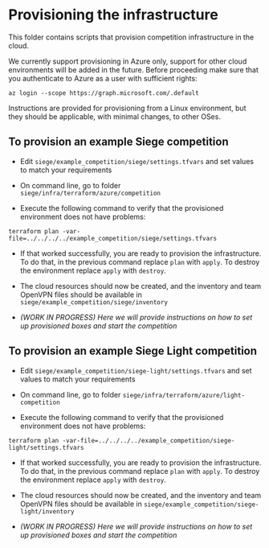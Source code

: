 # Provisioning the infrastructure 

This folder contains scripts that provision competition infrastructure in the cloud.

We currently support provisioning in Azure only, support for other cloud environments will be added in the future. Before proceeding make sure that you authenticate to Azure as a user with sufficient rights:

```
az login --scope https://graph.microsoft.com/.default
```

Instructions are provided for provisioning from a Linux environment, but they should be applicable, with minimal changes, to other OSes.

## To provision an example Siege competition

* Edit `siege/example_competition/siege/settings.tfvars` and set values to match your requirements

* On command line, go to folder `siege/infra/terraform/azure/competition`

* Execute the following command to verify that the provisioned environment does not have problems:

```
terraform plan -var-file=../../../../example_competition/siege/settings.tfvars
```

* If that worked successfully, you are ready to provision the infrastructure. To do that, in the previous command replace `plan` with `apply`. To destroy the environment replace `apply` with `destroy`.

* The cloud resources should now be created, and the inventory and team OpenVPN files should be available in `siege/example_competition/siege/inventory`

* *(WORK IN PROGRESS) Here we will provide instructions on how to set up provisioned boxes and start the competition*

## To provision an example Siege Light competition

* Edit `siege/example_competition/siege-light/settings.tfvars` and set values to match your requirements

* On command line, go to folder `siege/infra/terraform/azure/light-competition`

* Execute the following command to verify that the provisioned environment does not have problems:

```
terraform plan -var-file=../../../../example_competition/siege-light/settings.tfvars
```

* If that worked successfully, you are ready to provision the infrastructure. To do that, in the previous command replace `plan` with `apply`. To destroy the environment replace `apply` with `destroy`.

* The cloud resources should now be created, and the inventory and team OpenVPN files should be available in `siege/example_competition/siege-light/inventory`

* *(WORK IN PROGRESS) Here we will provide instructions on how to set up provisioned boxes and start the competition*